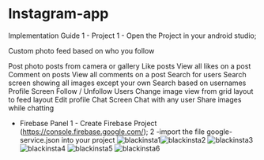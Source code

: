 

# Instagram-app

Implementation Guide
1 - Project
1 - Open the Project in your android studio;

Custom photo feed based on who you follow

Post photo posts from camera or gallery
Like posts
View all likes on a post
Comment on posts
View all comments on a post
Search for users
Search screen showing all images except your own
Search based on usernames
Profile Screen
Follow / Unfollow Users
Change image view from grid layout to feed layout
Edit profile
Chat Screen
Chat with any user
Share images while chatting


 - Firebase Panel
1 - Create Firebase Project (https://console.firebase.google.com/);
2 -import the file google-service.json into your project 
![blackinsta1](https://user-images.githubusercontent.com/72661046/131006325-da34813f-59fc-4110-bc5f-39fe33ccea73.jpeg)![blackinsta2](https://user-images.githubusercontent.com/72661046/131006323-30466e4f-c00c-4285-b299-aef261c1b9f7.jpeg)
![blackinsta3](https://user-images.githubusercontent.com/72661046/131006321-47662387-0fd3-4344-8e31-6c778ff23ee8.jpeg)
![blackinsta4](https://user-images.githubusercontent.com/72661046/131006314-f6647368-d007-4a63-bd7b-0902e69b0472.jpeg)
![blackinsta5](https://user-images.githubusercontent.com/72661046/131006330-1e54e0f4-541c-4df6-8a65-e708151ea23a.jpeg)
![blackinsta6](https://user-images.githubusercontent.com/72661046/131006327-6eec8f60-38a9-423d-aec4-82aa617c61d2.jpeg)




